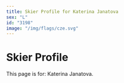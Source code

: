 ```yaml
---
title: Skier Profile for Katerina Janatova
sex: "L"
id: "3198"
image: "/img/flags/cze.svg" 
---
```


# Skier Profile

This page is for: Katerina Janatova.
    